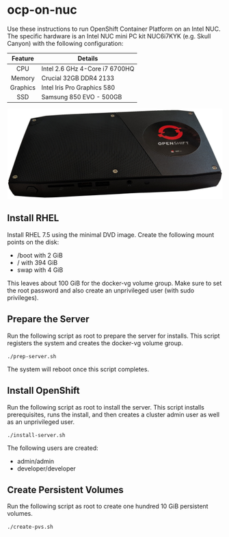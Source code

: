 # ocp-on-nuc
Use these instructions to run OpenShift Container Platform on an
Intel NUC.  The specific hardware is an Intel NUC mini PC kit
NUC6i7KYK (e.g. Skull Canyon) with the following configuration:

| Feature | Details |
| :-----: | ------- |
| CPU | Intel 2.6 GHz 4-Core i7 6700HQ |
| Memory | Crucial 32GB DDR4 2133 |
| Graphics | Intel Iris Pro Graphics 580 |
| SSD | Samsung 850 EVO - 500GB |

![My Little NUC](my-intel-nuc.png?raw=true "My Little NUC")

## Install RHEL
Install RHEL 7.5 using the minimal DVD image.  Create the following
mount points on the disk:

* /boot with 2 GiB
* / with 394 GiB
* swap with 4 GiB

This leaves about 100 GiB for the docker-vg volume group.  Make
sure to set the root password and also create an unprivileged user
(with sudo privileges).

## Prepare the Server
Run the following script as root to prepare the server for installs.
This script registers the system and creates the docker-vg volume
group.

    ./prep-server.sh

The system will reboot once this script completes.

## Install OpenShift
Run the following script as root to install the server.  This script
installs prerequisites, runs the install, and then creates a cluster
admin user as well as an unprivileged user.

    ./install-server.sh

The following users are created:

* admin/admin
* developer/developer

## Create Persistent Volumes
Run the following script as root to create one hundred 10 GiB
persistent volumes.

    ./create-pvs.sh

